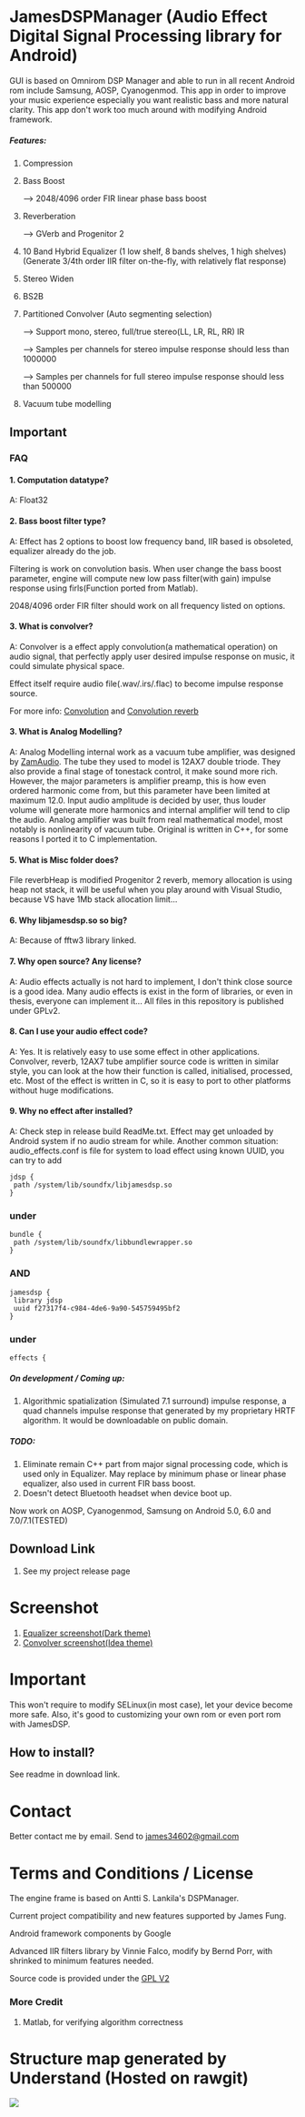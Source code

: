 # JamesDSPManager (Audio Effect Digital Signal Processing library for Android)
GUI is based on Omnirom DSP Manager and able to run in all recent Android rom include Samsung, AOSP, Cyanogenmod. 
This app in order to improve your music experience especially you want realistic bass and more natural clarity.
This app don't work too much around with modifying Android framework.

##### Features:

1. Compression
2. Bass Boost

   --> 2048/4096 order FIR linear phase bass boost
3. Reverberation

   --> GVerb and Progenitor 2
4. 10 Band Hybrid Equalizer (1 low shelf, 8 bands shelves, 1 high shelves) (Generate 3/4th order IIR filter on-the-fly, with relatively flat response)
5. Stereo Widen
6. BS2B
7. Partitioned Convolver (Auto segmenting selection)

   --> Support mono, stereo, full/true stereo(LL, LR, RL, RR) IR
   
   --> Samples per channels for stereo impulse response should less than 1000000
   
   --> Samples per channels for full stereo impulse response should less than 500000

8. Vacuum tube modelling

## Important
### FAQ
#### 1. Computation datatype?

A: Float32

#### 2. Bass boost filter type?

A: Effect has 2 options to boost low frequency band, IIR based is obsoleted, equalizer already do the job.

   Filtering is work on convolution basis. When user change the bass boost parameter, engine will compute new low pass filter(with gain) impulse response using firls(Function ported from Matlab).
   
   2048/4096 order FIR filter should work on all frequency listed on options.

#### 3. What is convolver?

A: Convolver is a effect apply convolution(a mathematical operation) on audio signal, that perfectly apply user desired impulse response on music, it could simulate physical space.

   Effect itself require audio file(.wav/.irs/.flac) to become impulse response source.

   For more info: [Convolution](https://en.wikipedia.org/wiki/Convolution) and [Convolution reverb](https://en.wikipedia.org/wiki/Convolution_reverb)

#### 3. What is Analog Modelling?

A: Analog Modelling internal work as a vacuum tube amplifier, was designed by [ZamAudio](https://github.com/zamaudio).
The tube they used to model is 12AX7 double triode. They also provide a final stage of tonestack control, it make sound more rich. However, the major parameters is amplifier preamp, this is how even ordered harmonic come from, but this parameter have been limited at maximum 12.0. Input audio amplitude is decided by user, thus louder volume will generate more harmonics and internal amplifier will tend to clip the audio. Analog amplifier was built from real mathematical model, most notably is nonlinearity of vacuum tube.
Original is written in C++, for some reasons I ported it to C implementation.

#### 5. What is Misc folder does?

File reverbHeap is modified Progenitor 2 reverb, memory allocation is using heap not stack, it will be useful when you play around with Visual Studio, because VS have 1Mb stack allocation limit...

#### 6. Why libjamesdsp.so so big?

A: Because of fftw3 library linked.

#### 7. Why open source? Any license?

A: Audio effects actually is not hard to implement, I don't think close source is a good idea. Many audio effects is exist in the form of libraries, or even in thesis, everyone can implement it...
   All files in this repository is published under GPLv2.

#### 8. Can I use your audio effect code?

A: Yes. It is relatively easy to use some effect in other applications. Convolver, reverb, 12AX7 tube amplifier source code is written in similar style, you can look at the how their function is called, initialised, processed, etc. Most of the effect is written in C, so it is easy to port to other platforms without huge modifications.

#### 9. Why no effect after installed?

A: Check step in release build ReadMe.txt.
   Effect may get unloaded by Android system if no audio stream for while.
   Another common situation: audio_effects.conf is file for system to load effect using known UUID, you can try to add
   ```
  jdsp {
    path /system/lib/soundfx/libjamesdsp.so
  }
   ```
   ### under
   ```
   bundle {
    path /system/lib/soundfx/libbundlewrapper.so
  }
   ```
   ### AND
   ```
   jamesdsp {
    library jdsp
    uuid f27317f4-c984-4de6-9a90-545759495bf2
  }
   ```
   ### under
   ```
   effects {
   ```

##### On development / Coming up:
1. Algorithmic spatialization (Simulated 7.1 surround) impulse response, a quad channels impulse response that generated by my proprietary HRTF algorithm.
It would be downloadable on public domain.

##### TODO:
1. Eliminate remain C++ part from major signal processing code, which is used only in Equalizer. May replace by minimum phase or linear phase equalizer, also used in current FIR bass boost.
2. Doesn't detect Bluetooth headset when device boot up.

Now work on AOSP, Cyanogenmod, Samsung on Android 5.0, 6.0 and 7.0/7.1(TESTED)

## Download Link
1. See my project release page

# Screenshot
1. [Equalizer screenshot(Dark theme)](https://rawgit.com/james34602/JamesDSPManager/master/ScreenshotMainApp1.png)
2. [Convolver screenshot(Idea theme)](https://rawgit.com/james34602/JamesDSPManager/master/ScreenshotMainApp2.png)

# Important
This won't require to modify SELinux(in most case), let your device become more safe.
Also, it's good to customizing your own rom or even port rom with JamesDSP.

## How to install?
See readme in download link.

# Contact
Better contact me by email. Send to james34602@gmail.com

# Terms and Conditions / License
The engine frame is based on Antti S. Lankila's DSPManager.

Current project compatibility and new features supported by James Fung.

Android framework components by Google

Advanced IIR filters library by Vinnie Falco, modify by Bernd Porr, with shrinked to minimum features needed.

Source code is provided under the [GPL V2](https://www.gnu.org/licenses/old-licenses/gpl-2.0.html)

### More Credit
1. Matlab, for verifying algorithm correctness

# Structure map generated by Understand (Hosted on rawgit)
<a><img src="https://rawgit.com/james34602/JamesDSPManager/master/libjamesdsp_StructureMap.svg"/></a>